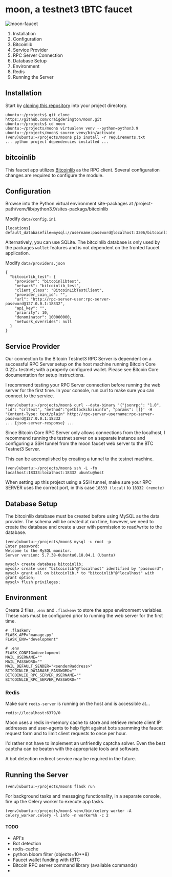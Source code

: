 # moon, a testnet3 tBTC faucet

![moon-faucet](https://moon-faucet.s3.amazonaws.com/moon-faucet.png)

1. Installation
2. Configuration
3. Bitcoinlib
4. Service Provider
5. RPC Server Connection
6. Database Setup
7. Environment
8. Redis
9. Running the Server


## Installation
Start by [cloning this repository](https://github.com/craigderington/moon.git) into your project directory.

```
ubuntu:~/projects$ git clone https://github.com/craigderington/moon.git
ubuntu:~/projects$ cd moon
ubuntu:~/projects/moon$ virtualenv venv --python=python3.9
ubuntu:~/projects/moon$ source venv/bin/activate
(venv)ubuntu:~/projects/moon$ pip install -r requirements.txt
... python project dependencies installed ...
```

## bitcoinlib
This faucet app utilizes [Bitcoinlib](http://bitcoinlib.readthedocs.io/) as the RPC client.  Several configuration changes are required to configure the module.


## Configuration
Browse into the Python virtual environment site-packages at /project-path/venv/lib/python3.9/sites-packags/bitcoinlib

Modify ```data/config.ini```

```
[locations]
default_databasefile=mysql://username:password@localhost:3306/bitcoinlib
```

Alternatively, you can use SQLite.  The bitcoinlib database is only used by the packages ```wallet``` features and is not dependent on the fronted faucet application.

Modify ```data/providers.json```

```
{
  "bitcoinlib_test": {
    "provider": "bitcoinlibtest",
    "network": "bitcoinlib_test",
    "client_class": "BitcoinLibTestClient",
    "provider_coin_id": "",
    "url": "http://rpc-server-user:rpc-server-password@127.0.0.1:18332",
    "api_key": "",
    "priority": 10,
    "denominator": 100000000,
    "network_overrides": null
  }  
}
```

## Service Provider
Our connection to the Bitcoin Testnet3 RPC Server is dependent on a successful RPC Server setup on the host machine running Bitcoin Core 0.22+ testnet; with a properly configured wallet.  Please see Bitcoin Core documentation for setup instructions.

I recommend testing your RPC Server connection before running the web server for the first time.  In your console, run curl to make sure you can connect to the service.

```
(venv)ubuntu:~/projects/moon$ curl --data-binary '{"jsonrpc": "1.0", "id": "crltext", "method":"getblockchaininfo", "params": []}' -H "Content-Type: text/plain" http://rpc-server-username:rpc-server-password@127.0.0.1:18332
... {json-server-response} ...
```

Since Bitcoin Core RPC Server only allows connections from the localhost, I recommend running the testnet server on a separate instance and configuring a SSH tunnel from the moon faucet web server to the BTC Testnet3 Server.

This can be accomplished by creating a tunnel to the testnet machine.

```
(venv)ubuntu:~/projects/moon$ ssh -L -fn localhost:18333:localhost:18332 ubuntu@host
```

When setting up this project using a SSH tunnel, make sure your RPC SERVER uses the correct port, in this case ```18333 (local)``` to ```18332 (remote)```


## Database Setup
The bitcoinlib database must be created before using MySQL as the data provider.  The schema will be created at run time, however, we need to create the database and create a user with permission to read/write to the database.

```
(venv)ubuntu:~/projects/moon$ mysql -u root -p
Enter password: 
Welcome to the MySQL monitor.
Server version: 5.7.38-0ubuntu0.18.04.1 (Ubuntu)

mysql> create database bitcoinlib;
mysql> create user "bitcoinlib"@"localhost" identified by "password";
mysql> grant all on bitcoinlib.* to "bitcoinlib"@"localhost" with grant option;
mysql> flush privileges;
```

## Environment
Create 2 files, ```.env``` and ```.flaskenv``` to store the apps environment variables. These vars must be configured prior to running the web server for the first time.

```
# .flaskenv
FLASK_APP="manage.py"
FLASK_ENV="development"
```

```
# .env
FLASK_CONFIG=development
MAIL_USERNAME=""
MAIL_PASSWORD=""
MAIL_DEFAULT_SENDER="<sender@address>"
BITCOINLIB_DATABASE_PASSWORD=""
BITCOINLIB_RPC_SERVER_USERNAME=""
BITCOINLIB_RPC_SERVER_PASSWORD=""
```

### Redis
Make sure ```redis-server``` is running on the host and is accessible at...

```
redis://localhost:6379/0
```

Moon uses a redis in-memory cache to store and retrieve remote client IP addresses and user-agents to help fight against bots spamming the faucet request form and to limit client requests to once per hour.  

I'd rather not have to implement an unfriendly captcha solver. Even the best captcha can be beaten with the appropriate tools and software.

A bot detection redirect service may be required in the future.

## Running the Server

```
(venv)ubuntu:~/projects/moon$ flask run
```

For background tasks and messaging functionality, in a separate console, fire up the Celery worker to execute app tasks.

```
(venv)ubuntu:~/projects/moon$ venv/bin/celery worker -A celery_worker.celery -l info -n worker%h -c 2
```

#### TODO
- API's
- Bot detection 
- redis-cache
- python bloom filter (objects=10**8)
- Faucet wallet funding with tBTC
- Bitcoin RPC server command library (available commands)
- 
